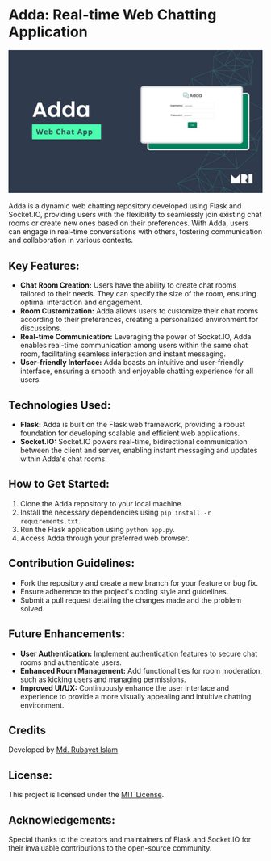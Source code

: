 # Adda: Real-time Web Chatting Application

![Adda_Cover](cover.jpg)

Adda is a dynamic web chatting repository developed using Flask and Socket.IO, providing users with the flexibility to seamlessly join existing chat rooms or create new ones based on their preferences. With Adda, users can engage in real-time conversations with others, fostering communication and collaboration in various contexts.

## Key Features:
- **Chat Room Creation:** Users have the ability to create chat rooms tailored to their needs. They can specify the size of the room, ensuring optimal interaction and engagement.
- **Room Customization:** Adda allows users to customize their chat rooms according to their preferences, creating a personalized environment for discussions.
- **Real-time Communication:** Leveraging the power of Socket.IO, Adda enables real-time communication among users within the same chat room, facilitating seamless interaction and instant messaging.
- **User-friendly Interface:** Adda boasts an intuitive and user-friendly interface, ensuring a smooth and enjoyable chatting experience for all users.

## Technologies Used:
- **Flask:** Adda is built on the Flask web framework, providing a robust foundation for developing scalable and efficient web applications.
- **Socket.IO:** Socket.IO powers real-time, bidirectional communication between the client and server, enabling instant messaging and updates within Adda's chat rooms.

## How to Get Started:
1. Clone the Adda repository to your local machine.
2. Install the necessary dependencies using `pip install -r requirements.txt`.
3. Run the Flask application using `python app.py`.
4. Access Adda through your preferred web browser.

## Contribution Guidelines:
- Fork the repository and create a new branch for your feature or bug fix.
- Ensure adherence to the project's coding style and guidelines.
- Submit a pull request detailing the changes made and the problem solved.

## Future Enhancements:
- **User Authentication:** Implement authentication features to secure chat rooms and authenticate users.
- **Enhanced Room Management:** Add functionalities for room moderation, such as kicking users and managing permissions.
- **Improved UI/UX:** Continuously enhance the user interface and experience to provide a more visually appealing and intuitive chatting environment.

## Credits
Developed by [Md. Rubayet Islam](https://github.com/feedofmri)

## License:
This project is licensed under the [MIT License](LICENSE).

## Acknowledgements:
Special thanks to the creators and maintainers of Flask and Socket.IO for their invaluable contributions to the open-source community.
